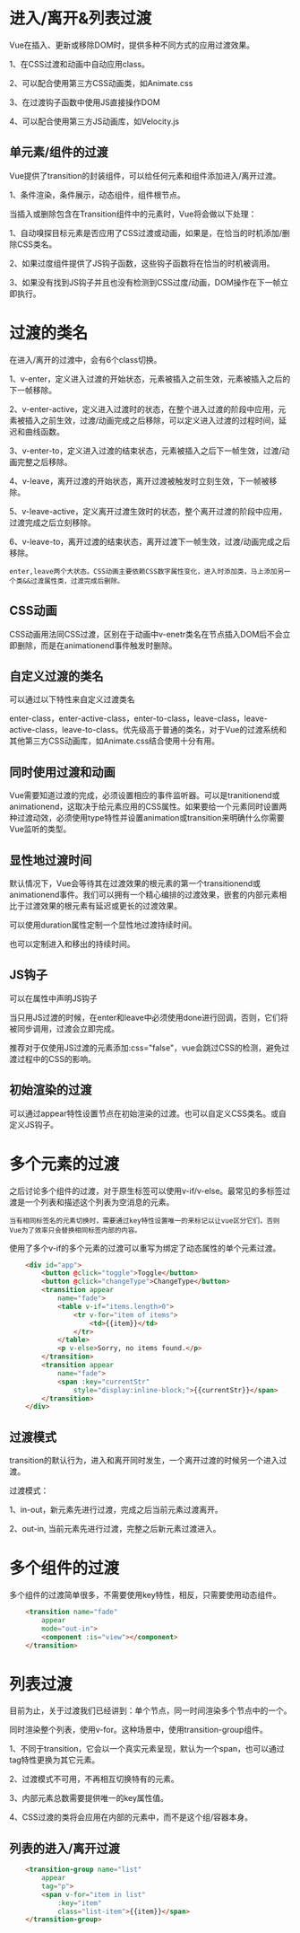 # 进入/离开&列表过渡

Vue在插入、更新或移除DOM时，提供多种不同方式的应用过渡效果。

1、在CSS过渡和动画中自动应用class。

2、可以配合使用第三方CSS动画类，如Animate.css

3、在过渡钩子函数中使用JS直接操作DOM

4、可以配合使用第三方JS动画库，如Velocity.js

## 单元素/组件的过渡

Vue提供了transition的封装组件，可以给任何元素和组件添加进入/离开过渡。

1、条件渲染，条件展示，动态组件，组件根节点。

当插入或删除包含在Transition组件中的元素时，Vue将会做以下处理：

1、自动嗅探目标元素是否应用了CSS过渡或动画，如果是，在恰当的时机添加/删除CSS类名。

2、如果过度组件提供了JS钩子函数，这些钩子函数将在恰当的时机被调用。

3、如果没有找到JS钩子并且也没有检测到CSS过度/动画，DOM操作在下一帧立即执行。

# 过渡的类名

在进入/离开的过渡中，会有6个class切换。

1、v-enter，定义进入过渡的开始状态，元素被插入之前生效，元素被插入之后的下一帧移除。

2、v-enter-active，定义进入过渡时的状态，在整个进入过渡的阶段中应用，元素被插入之前生效，过渡/动画完成之后移除，可以定义进入过渡的过程时间，延迟和曲线函数。

3、v-enter-to，定义进入过渡的结束状态，元素被插入之后下一帧生效，过渡/动画完整之后移除。

4、v-leave，离开过渡的开始状态，离开过渡被触发时立刻生效，下一帧被移除。

5、v-leave-active，定义离开过渡生效时的状态，整个离开过渡的阶段中应用，过渡完成之后立刻移除。

6、v-leave-to，离开过渡的结束状态，离开过渡下一帧生效，过渡/动画完成之后移除。

    enter,leave两个大状态。CSS动画主要依赖CSS数字属性变化，进入时添加类，马上添加另一个类&&过渡属性类，过渡完成后删除。

## CSS动画

CSS动画用法同CSS过渡，区别在于动画中v-enetr类名在节点插入DOM后不会立即删除，而是在animationend事件触发时删除。

## 自定义过渡的类名

可以通过以下特性来自定义过渡类名

enter-class，enter-active-class，enter-to-class，leave-class，leave-active-class，leave-to-class。优先级高于普通的类名，对于Vue的过渡系统和其他第三方CSS动画库，如Animate.css结合使用十分有用。

## 同时使用过渡和动画

Vue需要知道过渡的完成，必须设置相应的事件监听器。可以是tranitionend或animationend，这取决于给元素应用的CSS属性。如果要给一个元素同时设置两种过渡动效，必须使用type特性并设置animation或transition来明确什么你需要Vue监听的类型。

## 显性地过渡时间

默认情况下，Vue会等待其在过渡效果的根元素的第一个transitionend或animationend事件。我们可以拥有一个精心编排的过渡效果，嵌套的内部元素相比于过渡效果的根元素有延迟或更长的过渡效果。

可以使用duration属性定制一个显性地过渡持续时间。

也可以定制进入和移出的持续时间。

## JS钩子

可以在属性中声明JS钩子

当只用JS过渡的时候，在enter和leave中必须使用done进行回调，否则，它们将被同步调用，过渡会立即完成。

推荐对于仅使用JS过渡的元素添加:css="false"，vue会跳过CSS的检测，避免过渡过程中的CSS的影响。

## 初始渲染的过渡

可以通过appear特性设置节点在初始渲染的过渡。也可以自定义CSS类名。或自定义JS钩子。

# 多个元素的过渡

之后讨论多个组件的过渡，对于原生标签可以使用v-if/v-else。最常见的多标签过渡是一个列表和描述这个列表为空消息的元素。

    当有相同标签名的元素切换时，需要通过key特性设置唯一的来标记以让vue区分它们，否则Vue为了效率只会替换相同标签内部的内容。

使用了多个v-if的多个元素的过渡可以重写为绑定了动态属性的单个元素过渡。

```html
    <div id="app">
        <button @click="toggle">Toggle</button>
        <button @click="changeType">ChangeType</button>
        <transition appear
            name="fade">
            <table v-if="items.length>0">
                <tr v-for="item of items">
                    <td>{{item}}</td>
                </tr>
            </table>
            <p v-else>Sorry, no items found.</p>
        </transition>
        <transition appear
            name="fade">
            <span :key="currentStr"
                style="display:inline-block;">{{currentStr}}</span>
        </transition>
    </div>
```

## 过渡模式

transition的默认行为，进入和离开同时发生，一个离开过渡的时候另一个进入过渡。

过渡模式：

1、in-out，新元素先进行过渡，完成之后当前元素过渡离开。

2、out-in, 当前元素先进行过渡，完整之后新元素过渡进入。

# 多个组件的过渡

多个组件的过渡简单很多，不需要使用key特性，相反，只需要使用动态组件。

```html
    <transition name="fade"
        appear
        mode="out-in">
        <component :is="view"></component>
    </transition>
```

# 列表过渡

目前为止，关于过渡我们已经讲到：单个节点，同一时间渲染多个节点中的一个。

同时渲染整个列表，使用v-for。这种场景中，使用transition-group组件。

1、不同于transition，它会以一个真实元素呈现，默认为一个span，也可以通过tag特性更换为其它元素。

2、过渡模式不可用，不再相互切换特有的元素。

3、内部元素总数需要提供唯一的key属性值。

4、CSS过渡的类将会应用在内部的元素中，而不是这个组/容器本身。

## 列表的进入/离开过渡

```html
    <transition-group name="list"
        appear
        tag="p">
        <span v-for="item in list"
            :key="item"
            class="list-item">{{item}}</span>
    </transition-group>
```
